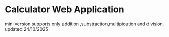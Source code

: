 ﻿# Calculator Web Application
 mini version supports only addition ,substraction,multipication and division.
updated 24/10/2025


